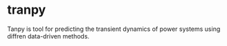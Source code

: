 # tranpy 
Tanpy is tool for predicting the transient dynamics of power systems using diffren data-driven methods.
